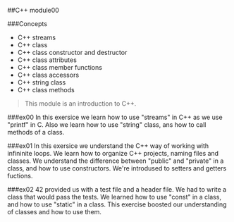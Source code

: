 ##C++ module00

###Concepts
* C++ streams
* C++ class
* C++ class constructor and destructor
* C++ class attributes
* C++ class member functions
* C++ class accessors
* C++ string class
* C++ class methods

> This module is an introduction to C++.

###ex00
In this exersice we learn how to use "streams" in C++ as we use "printf" in C. Also we learn how to use "string" class, ans how to call methods of a class.

###ex01
In this exersice we understand the C++ way of working with infininite loops.
We learn how to organize C++ projects, naming files and classes.
We understand the difference between "public" and "private" in a class, and how to use constructors. We're introdused to setters and getters fuctions.

###ex02
42 provided us with a test file and a header file. We had to write a class that would pass the tests. We learned how to use "const" in a class, and how to use "static" in a class.
This exercise boosted our understanding of classes and how to use them.
